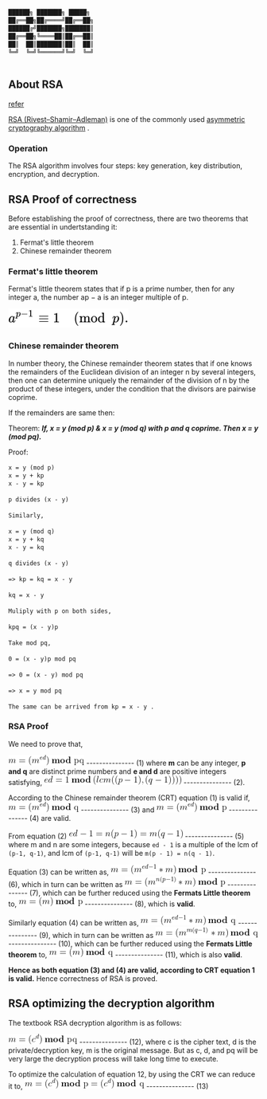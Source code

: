```

██████╗ ███████╗ █████╗ 
██╔══██╗██╔════╝██╔══██╗
██████╔╝███████╗███████║
██╔══██╗╚════██║██╔══██║
██║  ██║███████║██║  ██║
╚═╝  ╚═╝╚══════╝╚═╝  ╚═╝
                        
```

## About RSA

[refer](https://en.wikipedia.org/wiki/RSA_(cryptosystem))

[RSA (Rivest–Shamir–Adleman)](https://en.wikipedia.org/wiki/RSA_(cryptosystem)) is one of the commonly used  [asymmetric cryptography algorithm](https://en.wikipedia.org/wiki/Public-key_cryptography) . 

### Operation

The RSA algorithm involves four steps: key generation, key distribution, encryption, and decryption.

## RSA Proof of correctness

Before establishing the proof of correctness, there are two theorems that are essential in undertstanding it:

1. Fermat's little theorem
2. Chinese remainder theorem

### Fermat's little theorem

Fermat's little theorem states that if p is a prime number, then for any integer a, the number ap − a is an integer multiple of p.

![fermats](https://github.com/tony-josi/rsa/blob/master/res/readme_images/rsa_00.svg)

### Chinese remainder theorem

In number theory, the Chinese remainder theorem states that if one knows the remainders of the Euclidean division of an integer n by several integers, then one can determine uniquely the remainder of the division of n by the product of these integers, under the condition that the divisors are pairwise coprime.

If the remainders are same then:

Theorem: ***If, x = y (mod p) &  x = y (mod q) with p and q coprime. Then x = y (mod pq).***

Proof: 
```
x = y (mod p)
x = y + kp
x - y = kp

p divides (x - y)

Similarly,

x = y (mod q)
x = y + kq
x - y = kq

q divides (x - y)

=> kp = kq = x - y

kq = x - y

Muliply with p on both sides,

kpq = (x - y)p

Take mod pq,

0 = (x - y)p mod pq

=> 0 = (x - y) mod pq

=> x = y mod pq

The same can be arrived from kp = x - y .

```

### RSA Proof

We need to prove that,

![rsa](https://github.com/tony-josi/rsa/blob/master/res/readme_images/rsa_02.gif) --------------- (1) where **m** can be any integer, **p and q** are distinct prime numbers and **e and d** are positive integers satisfying, ![rsa](https://github.com/tony-josi/rsa/blob/master/res/readme_images/rsa_05.gif) --------------- (2).

According to the Chinese remainder theorem (CRT) equation (1) is valid if, ![rsa](https://github.com/tony-josi/rsa/blob/master/res/readme_images/rsa_03.gif) --------------- (3) and ![rsa](https://github.com/tony-josi/rsa/blob/master/res/readme_images/rsa_04.gif) --------------- (4) are valid.

From equation (2) ![rsa](https://github.com/tony-josi/rsa/blob/master/res/readme_images/rsa_06.gif) --------------- (5) where m and n are some integers, because `ed - 1` is a multiple of the lcm of `(p-1, q-1)`, and lcm of `(p-1, q-1)` will be `m(p - 1) = n(q - 1)`.

Equation (3) can be written as, ![rsa](https://github.com/tony-josi/rsa/blob/master/res/readme_images/rsa_07.gif) --------------- (6), which in turn can be written as ![rsa](https://github.com/tony-josi/rsa/blob/master/res/readme_images/rsa_08.gif) --------------- (7), which can be further reduced using the **Fermats Little theorem** to, ![rsa](https://github.com/tony-josi/rsa/blob/master/res/readme_images/rsa_09.gif) --------------- (8), which is **valid**.

Similarly equation (4) can be written as, ![rsa](https://github.com/tony-josi/rsa/blob/master/res/readme_images/rsa_10.gif) --------------- (9), which in turn can be written as ![rsa](https://github.com/tony-josi/rsa/blob/master/res/readme_images/rsa_11.gif) --------------- (10), which can be further reduced using the **Fermats Little theorem** to, ![rsa](https://github.com/tony-josi/rsa/blob/master/res/readme_images/rsa_12.gif) --------------- (11), which is also **valid**.

**Hence as both equation (3) and (4) are valid, according to CRT equation 1 is valid.** Hence correctness of RSA is proved.

## RSA optimizing the decryption algorithm

The textbook RSA decryption algorithm is as follows:

![rsa](https://github.com/tony-josi/rsa/blob/master/res/readme_images/rsa_13.gif) --------------- (12),
where c is the cipher text, d is the private/decryption key, m is the original message. But as c, d, and pq will be very large the decryption process will take long time to execute.

To optimize the calculation of equation 12, by using the CRT we can reduce it to, ![rsa](https://github.com/tony-josi/rsa/blob/master/res/readme_images/rsa_14.gif) --------------- (13)